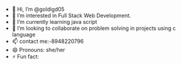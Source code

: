 - 👋 Hi, I’m @goldigd05
- 👀 I’m interested in Full Stack Web Development.
- 🌱 I’m currently learning java script
- 💞️ I’m looking to collaborate on problem solving in projects using c language
- 📫 contact  me:-8948220796 
- 😄 Pronouns: she/her
- ⚡ Fun fact: 

<!---
goldigd05/goldigd05 is a ✨ special ✨ repository because its `README.md` (this file) appears on your GitHub profile.
You can click the Preview link to take a look at your changes.
--->
